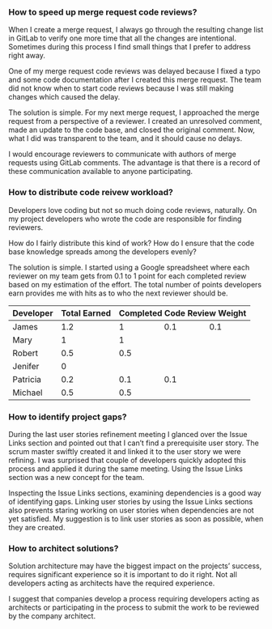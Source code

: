 ### How to speed up merge request code reviews?

When I create a merge request, I always go through the resulting change list in GitLab to verify one more time that all the changes are intentional. Sometimes during this process I find small things that I prefer to address right away. 

One of my merge request code reviews was delayed because I fixed a typo and some code documentation after I created this merge request. The team did not know when to start code reviews because I was still making changes which caused the delay. 

The solution is simple. For my next merge request, I approached the merge request from a perspective of a reviewer. I created an unresolved comment, made an update to the code base, and closed the original comment. Now, what I did was transparent to the team, and it should cause no delays. 

I would encourage reviewers to communicate with authors of merge requests using GitLab comments. The advantage is that there is a record of these communication available to anyone participating. 

### How to distribute code reivew workload?
Developers love coding but not so much doing code reviews, naturally. On my project developers who wrote the code are responsible for finding reviewers.

How do I fairly distribute this kind of work? How do I ensure that the code base knowledge spreads among the developers evenly?

The solution is simple. I started using a Google spreadsheet where each reviewer on my team gets from 0.1 to 1 point for each completed review based on my estimation of the effort. The total number of points developers earn provides me with hits as to who the next reviewer should be.

<table>
    <thead>
        <tr>
            <th>Developer</th>
            <th>Total Earned</th>
            <th colspan="3">Completed Code Review Weight</th>
        </tr>
    </thead>
    <tbody>
        <tr>
            <td>James</td>
            <td>1.2</td>
            <td>1</td>
            <td>0.1</td>
            <td>0.1</td>
        </tr>
        <tr>
            <td>Mary</td>
            <td>1</td>
            <td>1</td>
            <td></td>
            <td></td>
        </tr>   
        <tr>
            <td>Robert</td>
            <td>0.5</td>
            <td>0.5</td>
            <td></td>
            <td></td>
        </tr>
        <tr>
            <td>Jenifer</td>
            <td>0</td>
            <td></td>
            <td></td>
            <td></td>
        </tr>      
        <tr>
            <td>Patricia</td>
            <td>0.2</td>
            <td>0.1</td>
            <td>0.1</td>
           <td></td>
        </tr>    
        <tr>
            <td>Michael</td>
            <td>0.5</td>
            <td>0.5</td>
            <td></td>
            <td></td>
        </tr>         
</tbody>
</table>

### How to identify project gaps?

During the last user stories refinement meeting I glanced over the Issue Links section and pointed out that I can’t find a prerequisite user story. The scrum master swiftly created it and linked it to the user story we were refining. I was surprised that couple of developers quickly adopted this process and applied it during the same meeting. Using the Issue Links section was a new concept for the team.

Inspecting the Issue Links sections, examining dependencies is a good way of identifying gaps. Linking user stories by using the Issue Links sections also prevents staring working on user stories when dependencies are not yet satisfied. My suggestion is to link user stories as soon as possible, when they are created.

### How to architect solutions?

Solution architecture may have the biggest impact on the projects’ success, requires significant experience so it is important to do it right. Not all developers acting as architects have the required experience.

I suggest that companies develop a process requiring developers acting as architects or participating in the process to submit the work to be reviewed by the company architect.

